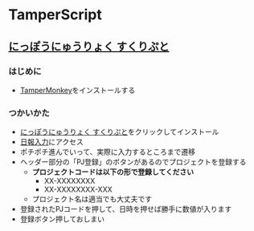 # TamperScript
## [にっぽうにゅうりょく すくりぷと](https://github.com/YatsushiroMasato/TamperScript/raw/master/nippo.user.js)

### はじめに

- [TamperMonkey](https://chrome.google.com/webstore/detail/tampermonkey/dhdgffkkebhmkfjojejmpbldmpobfkfo?hl=ja)をインストールする

### つかいかた

- [にっぽうにゅうりょく すくりぷと](https://github.com/YatsushiroMasato/TamperScript/raw/master/nippo.user.js)をクリックしてインストール
- [日報入力](http://mediba-pjtweb01/ip_web/)にアクセス
- ポチポチ進んでいって、実際に入力するところまで遷移
- ヘッダー部分の「PJ登録」のボタンがあるのでプロジェクトを登録する
  - **プロジェクトコードは以下の形で登録してください**  
    - XX-XXXXXXXX
    - XX-XXXXXXXX-XXX  
  - プロジェクト名は適当でも大丈夫です
- 登録されたPJコードを押して、日時を押せば勝手に数値が入ります
- 登録ボタン押しておしまい
